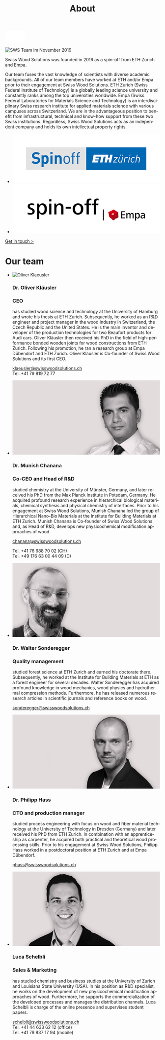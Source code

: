 ﻿---
lang: en
title: 'About'
order: 6
---

<div class="full-width-kenburns">
<div class="wrap-bg-image">


![arrow down](/assets/images/arrow-d-white.svg)
</div>
<img srcset="/assets/images/SWS_team.jpg"
     src="/assets/images/SWS_team.jpg" alt="SWS Team im November 2019">
</div>

<div class="full-width">
<div class="wrap -cols2">

Swiss Wood Solutions was founded in 2016 as a spin-off from ETH Zurich
and Empa.

Our team fuses the vast knowledge of scientists with diverse academic backgrounds. All of our team members have worked at ETH and/or Empa prior to their engagement at Swiss Wood Solutions. ETH Zurich (Swiss Federal Institute of Technology) is a globally leading science university and constantly ranks among the top universities worldwide. Empa (Swiss Federal Laboratories for Materials Science and Technology) is an interdisciplinary Swiss research institute for applied materials science with various campuses across Switzerland. We are in the advantageous position to benefit from infrastructural, technical and know-how support from these two Swiss institutions. Regardless, Swiss Wood Solutions acts as an independent company and holds its own intellectual property rights.

  - ![logo eth spinoff](/assets/images/Partner_4_ETH_Tropical_Wood_Tropenholz_Ersatz_Replacement_Alternative_Swiss_Ebony_Ebenholz_Palisander_Holz_Experten_SwissWoodSolutions_Klimaschutz_ETH_Zuerich.jpg)
  - ![logo empa spinoff](/assets/images/Partner_5_Empa_Tropical_Wood_Tropenholz_Ersatz_Replacement_Alternative_Swiss_Ebony_Ebenholz_Palisander_Holz_Experten_SwissWoodSolutions_Klimaschutz_ETH_Zuerich.jpg)

<a class="btn -red" href="/en/contact">Get in touch ></a>

</div>
</div>

<div class="full-width-grey">
<div class="wrap -cols2">

# Our team

  - ![Oliver Klaeusler](/assets/images/About_5_Oliver_Kläusler_Tropical_Wood_Tropenholz_Ersatz_Alternative_Sonowood_Ebony_Ebenholz_SwissWoodSolutions_Klimaschutz_ETH_Zuerich_Startup_Schweiz_Switzerland.jpg)
    ### Dr. Oliver Kläusler
    ### CEO

    has studied wood science and technology at the University of Hamburg and wrote his thesis at ETH Zurich. 
    Subsequently, he worked as an R\&D engineer and project manager in the wood industry
    in Switzerland, the Czech Republic and the United States. He is the
    main inventor and developer of the production technologies for two
    Beaufort products for Audi cars. Oliver Kläusler then received his PhD in the field of high-performance bonded wooden joints for wood constructions from ETH Zurich. Following his promotion, he ran
    a research group at Empa Dübendorf and ETH Zurich. Oliver
    Kläusler is Co-founder of Swiss Wood Solutions and its first
    CEO.

    <klaeusler@swisswoodsolutions.ch>  
    Tel. +41 79 819 72 77

  - ![Munish Chanana](/assets/images/About_4_Munish_Chanana_Tropical_Wood_Tropenholz_Ersatz_Alternative_Sonowood_Ebony_Ebenholz_SwissWoodSolutions_Klimaschutz_ETH_Zuerich_Startup_Schweiz_Switzerland.jpg)
    ### Dr. Munish Chanana
    ### Co-CEO and Head of R\&D

    studied chemistry at the University of Münster, Germany, and later
    received his PhD from the Max Planck Institute in Potsdam, Germany. He
    acquired profound research experience in hierarchical biological
    materials, chemical synthesis and physical chemistry of interfaces.
    Prior to his engagement at Swiss Wood Solutions, Munish Chanana led
    the group of Hierarchical Nano-Bio Materials at the Institute for
    Building Materials at ETH Zurich. Munish Chanana is Co-founder of Swiss Wood Solutions and, as Head of R\&D, develops new physicochemical modification approaches of wood.

    <chanana@swisswoodsolutions.ch>
    
    Tel. +41 76 688 70 02 (CH)  
    Tel. +49 176 63 00 44 09 (D)

  - ![Walter Sonderegger](/assets/images/About_7_Walter_Sonderegger_Tropical_Wood_Tropenholz_Ersatz_Alternative_Sonowood_Ebony_Ebenholz_SwissWoodSolutions_Klimaschutz_ETH_Zuerich_Schweiz_Switzerland.jpg)
    ### Dr. Walter Sonderegger
    ### Quality management

    studied forest science at ETH Zurich and earned his doctorate there. Subsequently, he worked at the
    Institute for Building Materials at ETH as a forest engineer for several decades. Walter
    Sonderegger has acquired profound knowledge in wood mechanics, wood
    physics and hydrothermal compression methods. Furthermore, he has
    released numerous research articles in scientific journals and
    reference books on wood.

    <sonderegger@swisswoodsolutions.ch>

  - ![Philipp Hass](/assets/images/About_6_Philipp_Hass_Tropical_Wood_Tropenholz_Ersatz_Alternative_Sonowood_Ebony_Ebenholz_SwissWoodSolutions_Klimaschutz_ETH_Zuerich_Startup_Schweiz_Switzerland.jpg)
    ### Dr. Philipp Hass
    ### CTO and production manager 

    studied process engineering with focus on wood and fiber material
    technology at the University of Technology in Dresden (Germany) and
    later received his PhD from ETH Zurich. In combination with an
    apprenticeship as carpenter, he acquired both practical and
    theoretical wood processing skills. Prior to his engagement at Swiss
    Wood Solutions, Philipp Hass worked in a postdoctoral position at
    ETH Zurich and at Empa Dübendorf.

    <phass@swisswoodsolutions.ch>

  - ![Luca Schelbli](/assets/images/About_3_Luca_Schelbli_Tropical_Wood_Tropenholz_Ersatz_Alternative_Sonowood_Ebony_Ebenholz_SwissWoodSolutions_Klimaschutz_ETH_Zuerich_Startup_Schweiz_Switzerland.jpg)
    ### Luca Schelbli
    ### Sales & Marketing

    has studied chemistry and business studies at the University of
    Zurich and Louisiana State University (USA). In his position as R\&D
    specialist, he works on the development of new physicochemical
    modification approaches of wood. Furthermore, he supports the
    commercialization of the developed processes and manages the distribution channels. Luca Schelbli is charge of the online presence and supervises student papers.

    <schelbli@swisswoodsolutions.ch>  
    Tel. +41 44 633 62 12 (office)  
    Tel. +41 79 837 17 94 (mobile)

</div>
</div>
